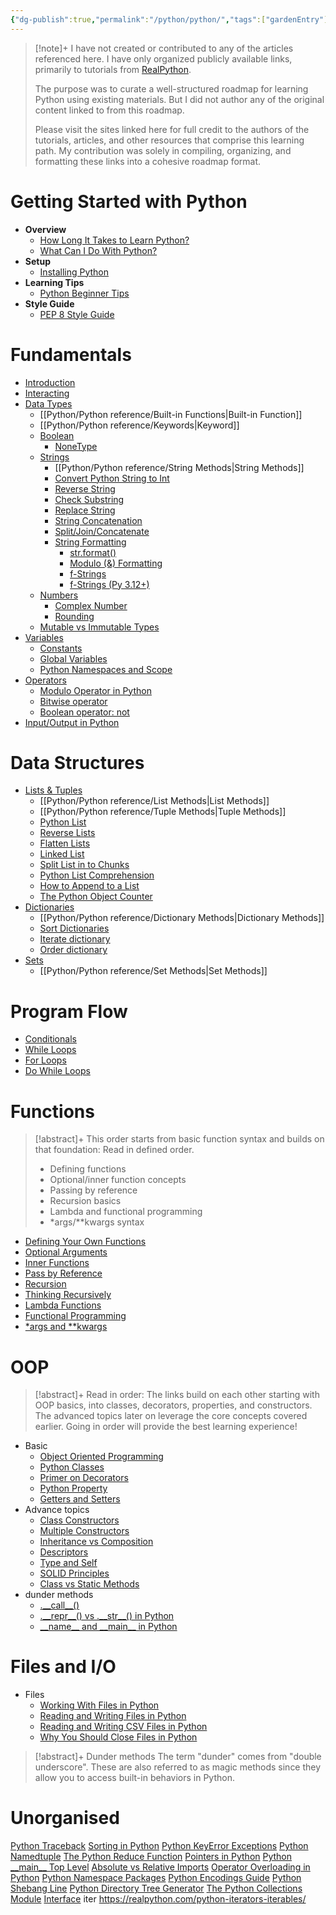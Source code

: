 ```yaml
---
{"dg-publish":true,"permalink":"/python/python/","tags":["gardenEntry"]}
---
```


> [!note]+
> I have not created or contributed to any of the articles referenced here. I have only organized publicly available links, primarily to tutorials from [RealPython](https://realpython.com/).
> 
> The purpose was to curate a well-structured roadmap for learning Python using existing materials. But I did not author any of the original content linked to from this roadmap.
> 
> Please visit the sites linked here for full credit to the authors of the tutorials, articles, and other resources that comprise this learning path. My contribution was solely in compiling, organizing, and formatting these links into a cohesive roadmap format.


# Getting Started with Python
- **Overview**
	- [How Long It Takes to Learn Python?](https://realpython.com/how-long-does-it-take-to-learn-python/)
	- [What Can I Do With Python?](https://realpython.com/what-can-i-do-with-python/)
- **Setup**
	- [Installing Python](https://realpython.com/installing-python/)
- **Learning Tips**
	- [Python Beginner Tips](https://realpython.com/python-beginner-tips/)
- **Style Guide**
	- [PEP 8 Style Guide](https://realpython.com/python-pep8/)
# Fundamentals
- [Introduction](https://realpython.com/python-introduction/)
- [Interacting](https://realpython.com/interacting-with-python/)
- [Data Types](https://realpython.com/python-data-types/)
	- [[Python/Python reference/Built-in Functions\|Built-in Function]]
	- [[Python/Python reference/Keywords\|Keyword]]
	- [Boolean ](https://realpython.com/python-boolean/)
		- [NoneType](https://realpython.com/null-in-python/)
	- [Strings](https://realpython.com/python-strings/)
		- [[Python/Python reference/String Methods\|String Methods]]
		- [Convert Python String to Int](https://realpython.com/convert-python-string-to-int/)
		- [Reverse String](https://realpython.com/reverse-string-python/)
		- [Check Substring](https://realpython.com/python-string-contains-substring/)
		- [Replace String](https://realpython.com/replace-string-python/)
		- [String Concatenation](https://realpython.com/python-string-concatenation/)
		- [Split/Join/Concatenate](https://realpython.com/python-string-split-concatenate-join/)
		- [String Formatting](https://realpython.com/python-string-formatting/)
			- [str.format\(\)](https://realpython.com/python-formatted-output/)
			- [Modulo \(&\) Formatting](https://realpython.com/python-modulo-string-formatting/)
			- [f-Strings](https://realpython.com/python-f-strings/)
			- [f-Strings (Py 3.12+)](https://realpython.com/python312-f-strings/)
	- [Numbers](https://realpython.com/python-numbers/)
		- [Complex Number](https://realpython.com/python-complex-numbers/)
		- [Rounding](https://realpython.com/python-rounding/)
	- [Mutable vs Immutable Types](https://realpython.com/python-mutable-vs-immutable-types/)
- [Variables](https://realpython.com/python-variables/)
	- [Constants](https://realpython.com/python-constants/)
	- [Global Variables](https://realpython.com/python-use-global-variable-in-function/)
	- [Python Namespaces and Scope](https://realpython.com/python-namespaces-scope/)
- [Operators](https://realpython.com/python-operators-expressions/)
	- [Modulo Operator in Python](https://realpython.com/python-modulo-operator/)
	- [Bitwise operator](https://realpython.com/python-bitwise-operators/)
	- [Boolean operator: not](https://realpython.com/python-not-operator/)
- [Input/Output in Python](https://realpython.com/python-input-output/)

# Data Structures
- [Lists & Tuples](https://realpython.com/python-lists-tuples/)
	- [[Python/Python reference/List Methods\|List Methods]]
	- [[Python/Python reference/Tuple Methods\|Tuple Methods]]
	- [Python List](https://realpython.com/python-list/)
	- [Reverse Lists](https://realpython.com/python-reverse-list/) 
	- [Flatten Lists](https://realpython.com/python-flatten-list/) 
	- [Linked List](https://realpython.com/linked-lists-python/)
	- [Split List in to Chunks](https://realpython.com/how-to-split-a-python-list-into-chunks/)
	- [Python List Comprehension](https://realpython.com/list-comprehension-python/)
	- [How to Append to a List](https://realpython.com/python-append/) 
	- [The Python Object Counter](https://realpython.com/python-counter/)
- [Dictionaries](https://realpython.com/python-dicts/)
	- [[Python/Python reference/Dictionary Methods\|Dictionary Methods]]
	- [Sort Dictionaries](https://realpython.com/sort-python-dictionary/) 
	- [Iterate dictionary](https://realpython.com/iterate-through-dictionary-python/)
	- [Order dictionary](https://realpython.com/python-ordereddict/)
- [Sets](https://realpython.com/python-sets/)
	- [[Python/Python reference/Set Methods\|Set Methods]]

# Program Flow
- [Conditionals](https://realpython.com/python-conditional-statements/)
- [While Loops](https://realpython.com/python-while-loop/)
- [For Loops](https://realpython.com/python-for-loop/)
- [Do While Loops](https://realpython.com/python-do-while/)

# Functions
> [!abstract]+ This order starts from basic function syntax and builds on that foundation: Read in defined order.
> - Defining functions 
> - Optional/inner function concepts
> - Passing by reference
> - Recursion basics
> - Lambda and functional programming
> - \*args/\*\*kwargs syntax
- [Defining Your Own Functions](https://realpython.com/defining-your-own-python-function/)  
- [Optional Arguments](https://realpython.com/python-optional-arguments/)
- [Inner Functions](https://realpython.com/inner-functions-what-are-they-good-for/)
- [Pass by Reference](https://realpython.com/python-pass-by-reference/)
- [Recursion](https://realpython.com/python-recursion/)
- [Thinking Recursively](https://realpython.com/python-thinking-recursively/)
- [Lambda Functions](https://realpython.com/python-lambda/)
- [Functional Programming](https://realpython.com/python-functional-programming/)
- [\*args and \*\*kwargs](https://realpython.com/python-kwargs-and-args/)

# OOP
> [!abstract]+ Read in order:
> The links build on each other starting with OOP basics, into classes, decorators, properties, and constructors. The advanced topics later on leverage the core concepts covered earlier. Going in order will provide the best learning experience!
- Basic
	- [Object Oriented Programming](https://realpython.com/python3-object-oriented-programming/)
	- [Python Classes](https://realpython.com/python-classes/)  
	- [Primer on Decorators](https://realpython.com/primer-on-python-decorators/)
	- [Python Property](https://realpython.com/python-property/)
	- [Getters and Setters](https://realpython.com/python-getter-setter/)
- Advance topics 
	- [Class Constructors](https://realpython.com/python-class-constructor/)
	- [Multiple Constructors](https://realpython.com/python-multiple-constructors/)
	- [Inheritance vs Composition](https://realpython.com/inheritance-composition-python/)
	- [Descriptors](https://realpython.com/python-descriptors/)
	- [Type and Self](https://realpython.com/python-type-self/)
	- [SOLID Principles](https://realpython.com/solid-principles-python/)
	- [Class vs Static Methods](https://realpython.com/instance-class-and-static-methods-demystified/)
- dunder methods
	- [.\_\_call\_\_\(\)](https://realpython.com/python-callable-instances/)
	- [.\_\_repr\_\_\(\) vs .\_\_str\_\_\(\) in Python](https://realpython.com/python-repr-vs-str/)
	- [\_\_name\_\_ and \_\_main\_\_ in Python](https://realpython.com/if-name-main-python/)

# Files and I/O
- Files
	- [Working With Files in Python](https://realpython.com/working-with-files-in-python/)
	- [Reading and Writing Files in Python](https://realpython.com/read-write-files-python/)
	- [Reading and Writing CSV Files in Python](https://realpython.com/python-csv/)
	- [Why You Should Close Files in Python](https://realpython.com/why-close-file-python/)
> [!abstract]+ Dunder methods
> The term "dunder" comes from "double underscore". These are also referred to as magic methods since they allow you to access built-in behaviors in Python.


# Unorganised
[Python Traceback](https://realpython.com/python-traceback/)
[Sorting in Python](https://realpython.com/python-sort/)
[Python KeyError Exceptions](https://realpython.com/python-keyerror/)
[Python Namedtuple](https://realpython.com/python-namedtuple/)
[The Python Reduce Function](https://realpython.com/python-reduce-function/)
[Pointers in Python](https://realpython.com/pointers-in-python/)
[Python \_\_main\_\_ Top Level](https://realpython.com/python-main-function/)
[Absolute vs Relative Imports](https://realpython.com/absolute-vs-relative-python-imports/)
[Operator Overloading in Python](https://realpython.com/operator-function-overloading/)
[Python Namespace Packages](https://realpython.com/python-namespace-package/)
[Python Encodings Guide](https://realpython.com/python-encodings-guide/)
[Python Shebang Line](https://realpython.com/python-shebang/)
[Python Directory Tree Generator](https://realpython.com/directory-tree-generator-python/)
[The Python Collections Module](https://realpython.com/python-collections-module/)
[Interface](https://realpython.com/python-interface/)
iter
https://realpython.com/python-iterators-iterables/
